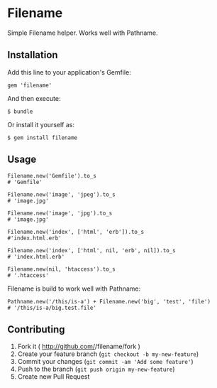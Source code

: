 # Filename

Simple Filename helper. Works well with Pathname.

## Installation

Add this line to your application's Gemfile:

    gem 'filename'

And then execute:

    $ bundle

Or install it yourself as:

    $ gem install filename

## Usage

    Filename.new('Gemfile').to_s
	# 'Gemfile'
	
	Filename.new('image', 'jpeg').to_s
	# 'image.jpg'
    
	Filename.new('image', 'jpg').to_s
	# 'image.jpg'
    
	Filename.new('index', ['html', 'erb']).to_s
	#'index.html.erb'
    
	Filename.new('index', ['html', nil, 'erb', nil]).to_s 
	# 'index.html.erb'
    
	Filename.new(nil, 'htaccess').to_s 
	# '.htaccess'
  
Filename is build to work well with Pathname:

	Pathname.new('/this/is-a') + Filename.new('big', 'test', 'file')  
	# '/this/is-a/big.test.file'

## Contributing

1. Fork it ( http://github.com/<my-github-username>/filename/fork )
2. Create your feature branch (`git checkout -b my-new-feature`)
3. Commit your changes (`git commit -am 'Add some feature'`)
4. Push to the branch (`git push origin my-new-feature`)
5. Create new Pull Request
